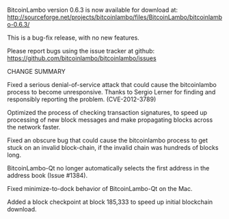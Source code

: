 BitcoinLambo version 0.6.3 is now available for download at:
  http://sourceforge.net/projects/bitcoinlambo/files/BitcoinLambo/bitcoinlambo-0.6.3/

This is a bug-fix release, with no new features.

Please report bugs using the issue tracker at github:
  https://github.com/bitcoinlambo/bitcoinlambo/issues

CHANGE SUMMARY

Fixed a serious denial-of-service attack that could cause the
bitcoinlambo process to become unresponsive. Thanks to Sergio Lerner
for finding and responsibly reporting the problem. (CVE-2012-3789)

Optimized the process of checking transaction signatures, to
speed up processing of new block messages and make propagating
blocks across the network faster.

Fixed an obscure bug that could cause the bitcoinlambo process to get
stuck on an invalid block-chain, if the invalid chain was
hundreds of blocks long.

BitcoinLambo-Qt no longer automatically selects the first address
in the address book (Issue #1384).

Fixed minimize-to-dock behavior of BitcoinLambo-Qt on the Mac.

Added a block checkpoint at block 185,333 to speed up initial
blockchain download.
